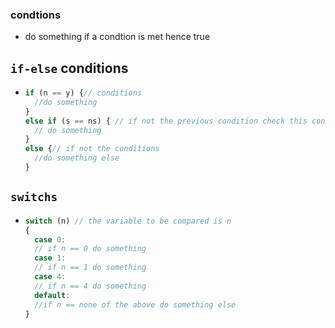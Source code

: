 ### condtions
* do something if a condtion is met hence true

## `if-else` conditions
* ```js
  if (n == y) {// conditions
    //do something
  } 
  else if (s == ns) { // if not the previous condition check this condition
    // do something
  }
  else {// if not the conditions
    //do something else
  }
  ```

## `switchs`
* ```js
  switch (n) // the variable to be compared is n 
  {
    case 0:
    // if n == 0 do something
    case 1:
    // if n == 1 do something
    case 4:
    // if n == 4 do something
    default:
    //if n == none of the above do something else
  }
  ```